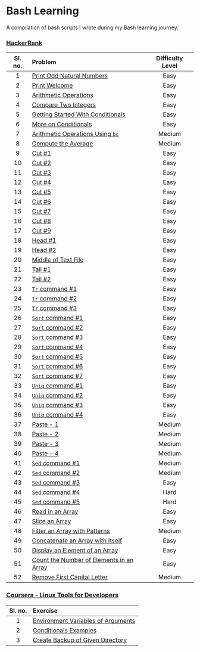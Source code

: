 # Bash Learning
A compilation of bash scripts I wrote during my Bash learning journey.

### [HackerRank](./HackerRank)
|Sl. no.|Problem|Difficulty Level|
|:--:|:--|:--:|
|1|[Print Odd Natural Numbers](./HackerRank/Print-Odd.sh)|Easy|
|2|[Print Welcome](./HackerRank/Print-Welcome.sh)|Easy|
|3|[Arithmetic Operations](./HackerRank/Arithmetic-Operations.sh)|Easy|
|4|[Compare Two Integers](./HackerRank/Compare-Integers.sh)|Easy|
|5|[Getting Started With Conditionals](./HackerRank/Conditionals.sh)|Easy|
|6|[More on Conditionals](./HackerRank/Conditionals2.sh)|Easy|
|7|[Arithmetic Operations Using `bc`](./HackerRank/Arithmetic-Operations2.sh)|Medium|
|8|[Compute the Average](./HackerRank/Calc-Average.sh)|Medium|
|9|[Cut #1](./HackerRank/Cut1.sh)|Easy|
|10|[Cut #2](./HackerRank/Cut2.sh)|Easy|
|11|[Cut #3](./HackerRank/Cut3.sh)|Easy|
|12|[Cut #4](./HackerRank/Cut4.sh)|Easy|
|13|[Cut #5](./HackerRank/Cut5.sh)|Easy|
|14|[Cut #6](./HackerRank/Cut6.sh)|Easy|
|15|[Cut #7](./HackerRank/Cut7.sh)|Easy|
|16|[Cut #8](./HackerRank/Cut8.sh)|Easy|
|17|[Cut #9](./HackerRank/Cut9.sh)|Easy|
|18|[Head #1](./HackerRank/Head1.sh)|Easy|
|19|[Head #2](./HackerRank/Head2.sh)|Easy|
|20|[Middle of Text File](./HackerRank/Middle.sh)|Easy|
|21|[Tail #1](./HackerRank/Tail1.sh)|Easy|
|22|[Tail #2](./HackerRank/Tail2.sh)|Easy|
|23|[`Tr` command #1](./HackerRank/Tr1.sh)|Easy|
|24|[`Tr` command #2](./HackerRank/Tr2.sh)|Easy|
|25|[`Tr` command #3](./HackerRank/Tr3.sh)|Easy|
|26|[`Sort` command #1](./HackerRank/Sort1.sh)|Easy|
|27|[`Sort` command #2](./HackerRank/Sort2.sh)|Easy|
|28|[`Sort` command #3](./HackerRank/Sort3.sh)|Easy|
|29|[`Sort` command #4](./HackerRank/Sort4.sh)|Easy|
|30|[`Sort` command #5](./HackerRank/Sort5.sh)|Easy|
|31|[`Sort` command #6](./HackerRank/Sort6.sh)|Easy|
|32|[`Sort` command #7](./HackerRank/Sort7.sh)|Easy|
|33|[`Uniq` command #1](./HackerRank/Uniq1.sh)|Easy|
|34|[`Uniq` command #2](./HackerRank/Uniq2.sh)|Easy|
|35|[`Uniq` command #3](./HackerRank/Uniq3.sh)|Easy|
|36|[`Uniq` command #4](./HackerRank/Uniq4.sh)|Easy|
|37|[Paste - 1](./HackerRank/Paste1.sh)|Medium|
|38|[Paste - 2](./HackerRank/Paste2.sh)|Medium|
|39|[Paste - 3](./HackerRank/Paste3.sh)|Medium|
|40|[Paste - 4](./HackerRank/Paste4.sh)|Medium|
|41|[`Sed` command #1](./HackerRank/Sed1.sh)|Medium|
|42|[`Sed` command #2](./HackerRank/Sed2.sh)|Medium|
|43|[`Sed` command #3](./HackerRank/Sed3.sh)|Easy|
|44|[`Sed` command #4](./HackerRank/Sed4.sh)|Hard|
|45|[`Sed` command #5](./HackerRank/Sed5.sh)|Hard|
|46|[Read in an Array](./HackerRank/Array-Read.sh)|Easy|
|47|[Slice an Array](./HackerRank/Array-Slice.sh)|Easy|
|48|[Filter an Array with Patterns](./HackerRank/Array-Filter.sh)|Medium|
|49|[Concatenate an Array with Itself](./HackerRank/Array-Concatenate.sh)|Easy|
|50|[Display an Element of an Array](./HackerRank/Array-Display-Element.sh)|Easy|
|51|[Count the Number of Elements in an Array](./HackerRank/Array-Length.sh)|Easy|
|52|[Remove First Capital Letter](./HackerRank/Array-Replace-Caps.sh)|Medium|

### [Coursera - Linux Tools for Developers](./Coursera-LinuxToolsForDevelopers)
|Sl. no.|Exercise|
|:--:|:--|
|1|[Environment Variables of Arguments](./Coursera-LinuxToolsForDevelopers/Env-Var.sh)|
|2|[Conditionals Examples](./Coursera-LinuxToolsForDevelopers/Conditionals)|
|3|[Create Backup of Given Directory](./Coursera-LinuxToolsForDevelopers/Create-Backup.sh)
